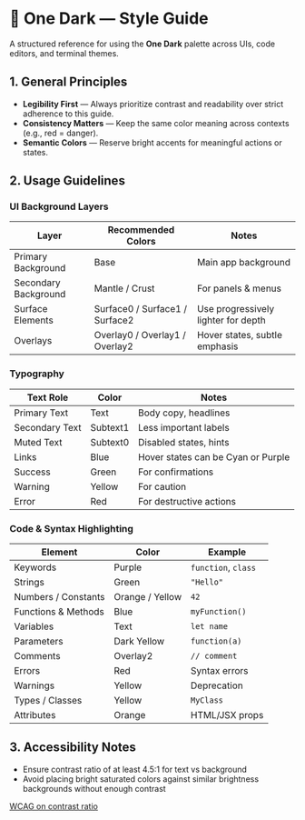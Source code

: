 # 🎨 One Dark — Style Guide

A structured reference for using the **One Dark** palette across UIs, code editors, and terminal themes.

## 1. General Principles

- **Legibility First** — Always prioritize contrast and readability over strict adherence to this guide.
- **Consistency Matters** — Keep the same color meaning across contexts (e.g., red = danger).
- **Semantic Colors** — Reserve bright accents for meaningful actions or states.

## 2. Usage Guidelines

### UI Background Layers

| Layer                | Recommended Colors             | Notes                               |
| -------------------- | ------------------------------ | ----------------------------------- |
| Primary Background   | Base                           | Main app background                 |
| Secondary Background | Mantle / Crust                 | For panels & menus                  |
| Surface Elements     | Surface0 / Surface1 / Surface2 | Use progressively lighter for depth |
| Overlays             | Overlay0 / Overlay1 / Overlay2 | Hover states, subtle emphasis       |

### Typography

| Text Role      | Color    | Notes                              |
| -------------- | -------- | ---------------------------------- |
| Primary Text   | Text     | Body copy, headlines               |
| Secondary Text | Subtext1 | Less important labels              |
| Muted Text     | Subtext0 | Disabled states, hints             |
| Links          | Blue     | Hover states can be Cyan or Purple |
| Success        | Green    | For confirmations                  |
| Warning        | Yellow   | For caution                        |
| Error          | Red      | For destructive actions            |

### Code & Syntax Highlighting

| Element             | Color           | Example             |
| ------------------- | --------------- | ------------------- |
| Keywords            | Purple          | `function`, `class` |
| Strings             | Green           | `"Hello"`           |
| Numbers / Constants | Orange / Yellow | `42`                |
| Functions & Methods | Blue            | `myFunction()`      |
| Variables           | Text            | `let name`          |
| Parameters          | Dark Yellow     | `function(a)`       |
| Comments            | Overlay2        | `// comment`        |
| Errors              | Red             | Syntax errors       |
| Warnings            | Yellow          | Deprecation         |
| Types / Classes     | Yellow          | `MyClass`           |
| Attributes          | Orange          | HTML/JSX props      |

## 3. Accessibility Notes

- Ensure contrast ratio of at least 4.5:1 for text vs background
- Avoid placing bright saturated colors against similar brightness backgrounds without enough contrast

[WCAG on contrast ratio](https://www.w3.org/WAI/WCAG21/Techniques/general/G18)